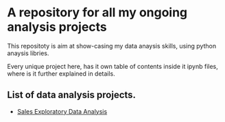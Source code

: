 # A repository for all my ongoing analysis projects
This repositoty is aim at show-casing my data anaysis skills, using python anaysis libries.

Every unique project here, has it own table of contents inside it ipynb files, where is it further explained in details.

## List of data analysis projects. 

- [Sales Exploratory Data Analysis](https://github.com/DanielTobi0/Data_Analysis_Projects/blob/main/Sales%20Exploratory%20Data%20Analysis.ipynb)
